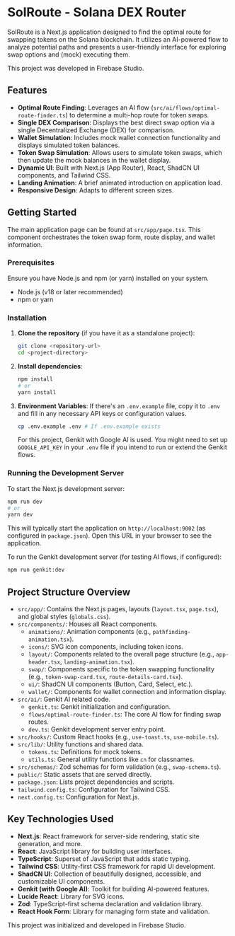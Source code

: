 # SolRoute - Solana DEX Router

SolRoute is a Next.js application designed to find the optimal route for swapping tokens on the Solana blockchain. It utilizes an AI-powered flow to analyze potential paths and presents a user-friendly interface for exploring swap options and (mock) executing them.

This project was developed in Firebase Studio.

## Features

- **Optimal Route Finding**: Leverages an AI flow (`src/ai/flows/optimal-route-finder.ts`) to determine a multi-hop route for token swaps.
- **Single DEX Comparison**: Displays the best direct swap option via a single Decentralized Exchange (DEX) for comparison.
- **Wallet Simulation**: Includes mock wallet connection functionality and displays simulated token balances.
- **Token Swap Simulation**: Allows users to simulate token swaps, which then update the mock balances in the wallet display.
- **Dynamic UI**: Built with Next.js (App Router), React, ShadCN UI components, and Tailwind CSS.
- **Landing Animation**: A brief animated introduction on application load.
- **Responsive Design**: Adapts to different screen sizes.

## Getting Started

The main application page can be found at `src/app/page.tsx`. This component orchestrates the token swap form, route display, and wallet information.

### Prerequisites

Ensure you have Node.js and npm (or yarn) installed on your system.

- Node.js (v18 or later recommended)
- npm or yarn

### Installation

1.  **Clone the repository** (if you have it as a standalone project):
    ```bash
    git clone <repository-url>
    cd <project-directory>
    ```

2.  **Install dependencies**:
    ```bash
    npm install
    # or
    yarn install
    ```

3.  **Environment Variables**:
    If there's an `.env.example` file, copy it to `.env` and fill in any necessary API keys or configuration values.
    ```bash
    cp .env.example .env # If .env.example exists
    ```
    For this project, Genkit with Google AI is used. You might need to set up `GOOGLE_API_KEY` in your `.env` file if you intend to run or extend the Genkit flows.

### Running the Development Server

To start the Next.js development server:

```bash
npm run dev
# or
yarn dev
```

This will typically start the application on `http://localhost:9002` (as configured in `package.json`). Open this URL in your browser to see the application.

To run the Genkit development server (for testing AI flows, if configured):
```bash
npm run genkit:dev
```

## Project Structure Overview

-   `src/app/`: Contains the Next.js pages, layouts (`layout.tsx`, `page.tsx`), and global styles (`globals.css`).
-   `src/components/`: Houses all React components.
    -   `animations/`: Animation components (e.g., `pathfinding-animation.tsx`).
    -   `icons/`: SVG icon components, including token icons.
    -   `layout/`: Components related to the overall page structure (e.g., `app-header.tsx`, `landing-animation.tsx`).
    -   `swap/`: Components specific to the token swapping functionality (e.g., `token-swap-card.tsx`, `route-details-card.tsx`).
    -   `ui/`: ShadCN UI components (Button, Card, Select, etc.).
    -   `wallet/`: Components for wallet connection and information display.
-   `src/ai/`: Genkit AI related code.
    -   `genkit.ts`: Genkit initialization and configuration.
    -   `flows/optimal-route-finder.ts`: The core AI flow for finding swap routes.
    -   `dev.ts`: Genkit development server entry point.
-   `src/hooks/`: Custom React hooks (e.g., `use-toast.ts`, `use-mobile.ts`).
-   `src/lib/`: Utility functions and shared data.
    -   `tokens.ts`: Definitions for mock tokens.
    -   `utils.ts`: General utility functions like `cn` for classnames.
-   `src/schemas/`: Zod schemas for form validation (e.g., `swap-schema.ts`).
-   `public/`: Static assets that are served directly.
-   `package.json`: Lists project dependencies and scripts.
-   `tailwind.config.ts`: Configuration for Tailwind CSS.
-   `next.config.ts`: Configuration for Next.js.

## Key Technologies Used

-   **Next.js**: React framework for server-side rendering, static site generation, and more.
-   **React**: JavaScript library for building user interfaces.
-   **TypeScript**: Superset of JavaScript that adds static typing.
-   **Tailwind CSS**: Utility-first CSS framework for rapid UI development.
-   **ShadCN UI**: Collection of beautifully designed, accessible, and customizable UI components.
-   **Genkit (with Google AI)**: Toolkit for building AI-powered features.
-   **Lucide React**: Library for SVG icons.
-   **Zod**: TypeScript-first schema declaration and validation library.
-   **React Hook Form**: Library for managing form state and validation.

This project was initialized and developed in Firebase Studio.
